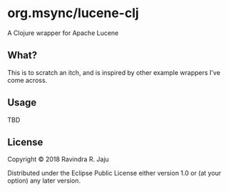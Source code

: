 # org.msync/lucene-clj

A Clojure wrapper for Apache Lucene

## What?

This is to scratch an itch, and is inspired by other example wrappers I've come across.

## Usage

TBD

## License

Copyright © 2018 Ravindra R. Jaju

Distributed under the Eclipse Public License either version 1.0 or (at
your option) any later version.
